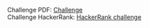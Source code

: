 Challenge PDF: [Challenge](challenge.pdf)  
Challenge HackerRank: [HackerRank challenge](https://www.hackerrank.com/challenges/sherlock-and-valid-string/problem)
